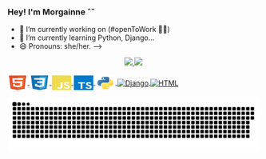 ### Hey! I'm Morgainne ˆˆ

- 🔭 I’m currently working on (#openToWork 🤭🙃)
- 🌱 I’m currently learning Python, Django...
- 😄 Pronouns: she/her.
-->

<div align="center">
  <a href="https://github.com/morgainneqwerty">
  <img height="180em" src="https://github-readme-stats.vercel.app/api?username=morgainneqwerty&show_icons=true&theme=tokyonight&include_all_commits=true&count_private=true"/>
  <img height="180em" src="https://github-readme-stats.vercel.app/api/top-langs/?username=morgainneqwerty&layout=compact&langs_count=7&theme=tokyonight"/>
  
</div>
  
<div style="display: inline_block"><br>
  <img align="center" alt="HTML" height="30" width="40" src="https://raw.githubusercontent.com/devicons/devicon/master/icons/html5/html5-original.svg">
  <img align="center" alt="CSS" height="30" width="40" src="https://raw.githubusercontent.com/devicons/devicon/master/icons/css3/css3-original.svg">
  <img align="center" alt="Js" height="30" width="40" src="https://raw.githubusercontent.com/devicons/devicon/master/icons/javascript/javascript-plain.svg">
  <img align="center" alt="Ts" height="30" width="40" src="https://raw.githubusercontent.com/devicons/devicon/master/icons/typescript/typescript-plain.svg">
  <img align="center" alt="Python" height="30" width="40" src="https://raw.githubusercontent.com/devicons/devicon/master/icons/python/python-original.svg">
  <img align="center" alt="Django" height="30" width="40" src="https://cdn.jsdelivr.net/gh/devicons/devicon/icons/django/django-plain.svg" />
  <img align="center" alt="HTML" height="30" width="40" src="https://cdn.jsdelivr.net/gh/devicons/devicon/icons/bootstrap/bootstrap-original.svg" />
          
  
          
          
          
  
  
  ![Snake animation](https://github.com/MorgainneQwerty/morgainneqwerty/blob/output/github-contribution-grid-snake.svg)
  
</div>
